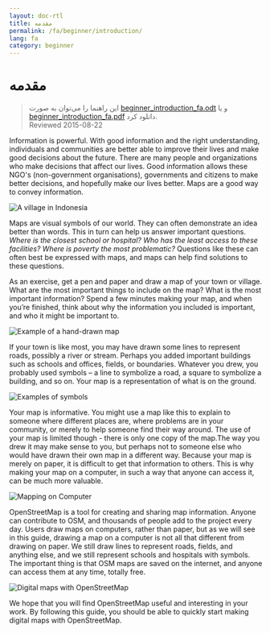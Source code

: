 ```yaml
---
layout: doc-rtl
title: مقدمه
permalink: /fa/beginner/introduction/
lang: fa
category: beginner
---
```


مقدمه
============

>این راهنما را می‌توان به صورت [beginner_introduction_fa.odt](/files/beginner_introduction_fa.odt) و یا [beginner_introduction_fa.pdf](/files/beginner_introduction_fa.pdf) دانلود کرد.  
> Reviewed 2015-08-22  

Information is powerful. With good information and the right understanding, individuals and communities are better able to improve their lives and make good decisions about the future. There are many people and organizations who make decisions that affect our lives. Good information allows these NGO's (non-government organisations), governments and citizens to make better decisions, and hopefully make our lives better. Maps are a good way to convey information. 

![A village in Indonesia][]

Maps are visual symbols of our world. They can often demonstrate an idea better than words. This in turn can help us answer important questions. *Where is the closest school or hospital? Who has the least access to these facilities? Where is poverty the most problematic?* Questions like these can often best be expressed with maps, and maps can help find solutions to these questions. 

As an exercise, get a pen and paper and draw a map of your town or village. What are the most important things to include on the map? What is the most important information? Spend a few minutes making your map, and when you’re finished, think about why the information you included is important, and who it might be important to.

![Example of a hand-drawn map][]

If your town is like most, you may have drawn some lines to represent roads, possibly a river or stream. Perhaps you added important buildings such as schools and offices, fields, or boundaries. Whatever you drew, you probably used symbols – a line to symbolize a road, a square to symbolize a building, and so on. Your map is a representation of what is on the ground.

![Examples of symbols][]

Your map is informative. You might use a map like this to explain to someone where different places are, where problems are in your community, or merely to help someone find their way around. The use of your map is limited though - there is only one copy of the map.The way you drew it may make sense to you, but perhaps not to someone else who would have drawn their own map in a different way. Because your map is merely on paper, it is difficult to get that information to others.  This is why making your map on a computer, in such a way that anyone can access it, can be much more valuable. 

![Mapping on Computer][]

OpenStreetMap is a tool for creating and sharing map information.  Anyone can contribute to OSM, and thousands of people add to the project every day. Users draw maps on computers, rather than paper, but as we will see in this guide, drawing a map on a computer is not all that different from drawing on paper. We still draw lines to represent roads, fields, and anything else, and we still represent schools and hospitals with symbols. The important thing is that OSM maps are saved on the internet, and anyone can access them at any time, totally free.

![Digital maps with OpenStreetMap][]

We hope that you will find OpenStreetMap useful and interesting in your work. By following this guide, you should be able to quickly start making digital maps with OpenStreetMap.


[A village in Indonesia]: /images/beginner/village-in-indonesia.png
[Example of a hand-drawn map]: /images/beginner/hand-drawn-map.png
[Examples of symbols]: /images/beginner/examples-of-symbols.png
[Mapping on Computer]: /images/beginner/mapping-on-computer.png
[Digital maps with OpenStreetMap]: /images/beginner/digital-maps-with-osm.png